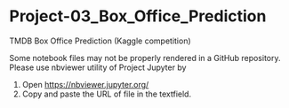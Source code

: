 # Project-03_Box_Office_Prediction
TMDB Box Office Prediction (Kaggle competition)

Some notebook files may not be properly rendered in a GitHub repository. <br>
Please use nbviewer utility of Project Jupyter by
1. Open https://nbviewer.jupyter.org/ 
2. Copy and paste the URL of file in the textfield.
